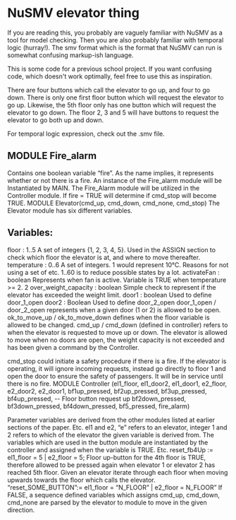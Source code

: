 
# NuSMV elevator thing
If you are reading this, you probably are vaguely familiar with NuSMV as a tool for model checking. Then you are also probably familiar with temporal logic (hurray!). The smv format which is the format that NuSMV can run is somewhat confusing markup-ish language.

This is some code for a previous school project. If you want confusing code, which doesn't work optimally, feel free to use this as inspiration.

There are four buttons which call the elevator to go up, and four to go down. There is only one first floor button which will request the elevator to go up. Likewise, the 5th floor only has one button which will request the elevator to go down. The floor 2, 3 and 5 will have buttons to request the elevator to go both up and down.

For temporal logic expression, check out the .smv file.

## MODULE Fire_alarm
Contains one boolean variable “fire”. As the name implies, it represents whether or not there is a fire. An instance of the Fire_alarm module will be Instantiated by MAIN. The Fire_Alarm module will be utilized in the Controller module. If fire = TRUE will determine if cmd_stop will become TRUE.
MODULE Elevator(cmd_up, cmd_down, cmd_none, cmd_stop)
The Elevator module has six different variables.

## Variables:
floor : 1..5 A set of integers {1, 2, 3, 4, 5}. Used in the ASSIGN section to check which floor the elevator is at, and where to move thereafter.
temperature : 0..6 A set of integers. 1 would represent 10°C. Reasons for not using a set of etc. 1..60 is to reduce possible states by a lot.
activateFan : boolean Represents when fan is active. Variable is TRUE when temperature >= 2.
2
over_weight_capacity : boolean Simple check to represent if the elevator has exceeded the weight limit.
door1 : boolean Used to define door_1_open
door2 : Boolean Used to define door_2_open
door_1_open / door_2_open represents when a given door (1 or 2) is allowed to be open.
ok_to_move_up / ok_to_move_down defines when the floor variable is allowed to be changed. cmd_up / cmd_down (defined in controller) refers to when the elevator is requested to move up or down. The elevator is allowed to move when no doors are open, the weight capacity is not exceeded and has been given a command by the Controller.

cmd_stop could initiate a safety procedure if there is a fire. If the elevator is operating, it will ignore incoming requests, instead go directly to floor 1 and open the door to ensure the safety of passengers. It will be in service until there is no fire.
MODULE Controller (el1_floor, el1_door2, el1_door1, e2_floor, e2_door2, e2_door1, bf1up_pressed, bf2up_pressed, bf3up_pressed, bf4up_pressed, -- Floor button request up bf2down_pressed, bf3down_pressed, bf4down_pressed, bf5_pressed, fire_alarm)

Parameter variables are derived from the other modules listed at earlier sections of the paper. Etc. el1 and e2, “e” refers to an elevator, integer 1 and 2 refers to which of the elevator the given variable is derived from.
The variables which are used in the button module are instantiated by the controller and assigned when the variable is TRUE. Etc.
reset_fb4Up := el1_floor = 5 | e2_floor = 5; Floor up-button for the 4th floor is TRUE, therefore allowed to be pressed again when elevator 1 or elevator 2 has reached 5th floor. Given an elevator iterate through each floor when moving upwards towards the floor which calls the elevator.
“reset_SOME_BUTTON”:= el1_floor = “N_FLOOR” | e2_floor = N_FLOOR” If FALSE, a sequence defined variables which assigns cmd_up, cmd_down, cmd_none are parsed by the elevator to module to move in the given direction.

